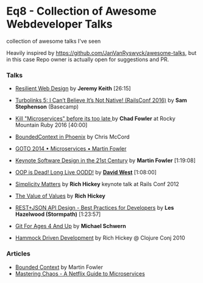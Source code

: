 # Eq8 - Collection of Awesome Webdeveloper Talks

collection of awesome talks I've seen

Heavily inspired by https://github.com/JanVanRyswyck/awesome-talks, but in this case Repo owner is actually open for suggestions and PR.  

### Talks

* [Resilient Web Design](https://www.youtube.com/watch?v=W7wj7EDrSko) by **Jeremy Keith** [26:15]
* [Turbolinks 5: I Can’t Believe It’s Not Native! (RailsConf 2016)](https://www.youtube.com/watch?v=SWEts0rlezA) by **Sam Stephenson** (Basecamp)
* [Kill "Microservices" before its too late ](https://www.youtube.com/watch?v=-UKEPd2ipEk) by **Chad Fowler** at Rocky Mountain Ruby 2016 [40:00]
* [BoundedContext in Phoenix](https://www.youtube.com/watch?v=tMO28ar0lW8&t=941s) by Chris McCord
* [GOTO 2014 • Microservices • Martin Fowler](https://www.youtube.com/watch?v=wgdBVIX9ifA)

* [Keynote Software Design in the 21st Century](https://youtu.be/B_KIAmFZJz0) by **Martin Fowler** [1:19:08]
* [OOP is Dead! Long Live OODD!](https://www.youtube.com/watch?v=RdE-d_EhzmA) by **[David West](http://davewest.us/)** [1:08:00]
* [Simplicity Matters](https://www.youtube.com/watch?v=rI8tNMsozo0) by **Rich Hickey** keynote talk at Rails Conf 2012 
* [The Value of Values](https://www.youtube.com/watch?v=-6BsiVyC1kM&feature=youtu.be) by **Rich  Hickey**


* [REST+JSON API Design - Best Practices for Developers](https://www.youtube.com/watch?v=hdSrT4yjS1g) by **Les Hazelwood (Stormpath)** [1:23:57]
* [Git For Ages 4 And Up](https://www.youtube.com/watch?v=1ffBJ4sVUb4) by **Michael Schwern**
* [Hammock Driven Development](https://www.youtube.com/watch?v=f84n5oFoZBc) by Rich Hickey @ Clojure Conj 2010

### Articles

* [Bounded Context](https://martinfowler.com/bliki/BoundedContext.html) by Martin Fowler
* [Mastering Chaos - A Netflix Guide to Microservices](https://www.youtube.com/watch?v=CZ3wIuvmHeM)
